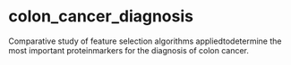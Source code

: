 # colon_cancer_diagnosis
Comparative study of feature selection algorithms appliedtodetermine the most important proteinmarkers for the diagnosis of colon cancer.
